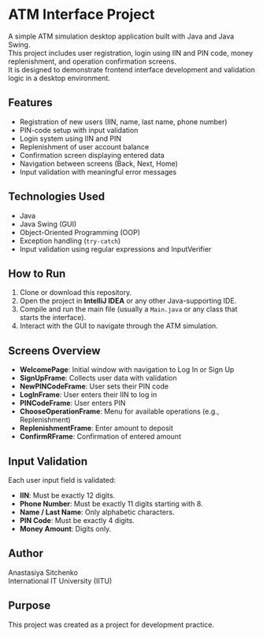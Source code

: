# ATM Interface Project

A simple ATM simulation desktop application built with Java and Java Swing.  
This project includes user registration, login using IIN and PIN code, money replenishment, and operation confirmation screens.  
It is designed to demonstrate frontend interface development and validation logic in a desktop environment.

## Features

- Registration of new users (IIN, name, last name, phone number)
- PIN-code setup with input validation
- Login system using IIN and PIN
- Replenishment of user account balance
- Confirmation screen displaying entered data
- Navigation between screens (Back, Next, Home)
- Input validation with meaningful error messages

## Technologies Used

- Java  
- Java Swing (GUI)  
- Object-Oriented Programming (OOP)  
- Exception handling (`try-catch`)  
- Input validation using regular expressions and InputVerifier

## How to Run

1. Clone or download this repository.
2. Open the project in **IntelliJ IDEA** or any other Java-supporting IDE.
3. Compile and run the main file (usually a `Main.java` or any class that starts the interface).
4. Interact with the GUI to navigate through the ATM simulation.

## Screens Overview

- **WelcomePage**: Initial window with navigation to Log In or Sign Up
- **SignUpFrame**: Collects user data with validation
- **NewPINCodeFrame**: User sets their PIN code
- **LogInFrame**: User enters their IIN to log in
- **PINCodeFrame**: User enters PIN
- **ChooseOperationFrame**: Menu for available operations (e.g., Replenishment)
- **ReplenishmentFrame**: Enter amount to deposit
- **ConfirmRFrame**: Confirmation of entered amount

## Input Validation

Each user input field is validated:

- **IIN**: Must be exactly 12 digits.
- **Phone Number**: Must be exactly 11 digits starting with 8.
- **Name / Last Name**: Only alphabetic characters.
- **PIN Code**: Must be exactly 4 digits.
- **Money Amount**: Digits only.

## Author
Anastasiya Sitchenko  
International IT University (IITU)

## Purpose
This project was created as a project for development practice.  
